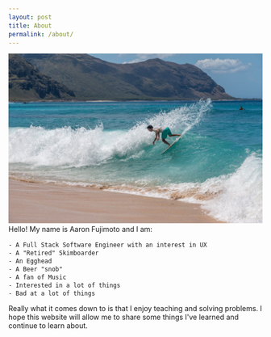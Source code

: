 ```yaml
---
layout: post
title: About
permalink: /about/
---
```

![Skimboarding](/assets/images/landing/yokes_turn.jpg)
Hello! My name is Aaron Fujimoto and I am:
```
- A Full Stack Software Engineer with an interest in UX
- A "Retired" Skimboarder
- An Egghead
- A Beer "snob"
- A fan of Music
- Interested in a lot of things
- Bad at a lot of things
```

Really what it comes down to is that I enjoy teaching and solving problems.
I hope this website will allow me to share some things I've learned and continue
to learn about.
